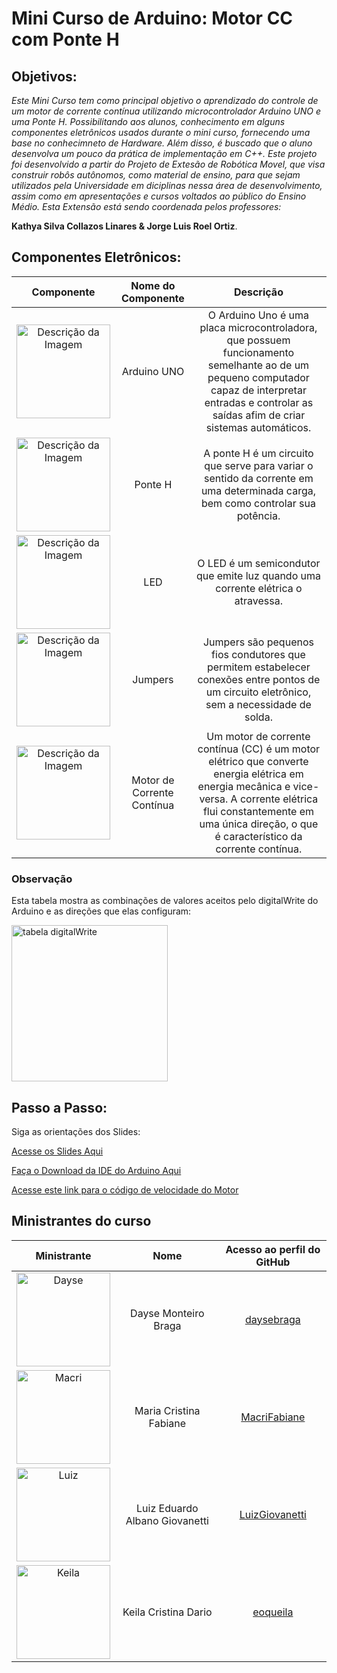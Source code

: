 # Mini Curso de Arduino: Motor CC com Ponte H

## Objetivos:
_Este Mini Curso tem como principal objetivo o aprendizado do controle de um motor de corrente contínua utilizando microcontrolador Arduino UNO e uma Ponte H. Possibilitando aos alunos, conhecimento em alguns componentes eletrônicos usados durante o mini curso, fornecendo uma base no conhecimneto de Hardware. Além disso, é buscado que o aluno desenvolva  um pouco da prática de implementação em C++. Este projeto foi desenvolvido a partir do Projeto de Extesão de Robótica Movel, que visa construir robôs autônomos, como material de ensino, para que sejam utilizados pela Universidade em diciplinas nessa área de desenvolvimento, assim como em apresentações e cursos voltados ao público do Ensino Médio.
Esta Extensão está sendo coordenada pelos professores:_

__Kathya Silva Collazos Linares & Jorge Luis Roel Ortiz__.

## Componentes Eletrônicos:

Componente | Nome do Componente | Descrição
:---------:|:------------------:|:---------:
<img src="https://acdn.mitiendanube.com/stores/001/159/336/products/0001-arduino_uno1-320243ab820a3af3cc15872244772880-640-0.png" alt="Descrição da Imagem" width="150"/> | Arduino UNO | O Arduino Uno é uma placa microcontroladora, que possuem funcionamento semelhante ao de um pequeno computador capaz de interpretar entradas e controlar as saídas afim de criar sistemas automáticos.
<img src="https://th.bing.com/th/id/OIP.gW4eBp_itmkzCHXLsRJ5bwHaHa?rs=1&pid=ImgDetMain" alt="Descrição da Imagem" width="150"/> | Ponte H | A ponte H é um circuito que serve para variar o sentido da corrente em uma determinada carga, bem como controlar sua potência.
<img src="https://cdn.awsli.com.br/600x700/468/468162/produto/19414355828b769476.jpg" alt="Descrição da Imagem" width="150"/> | LED | O LED é um semicondutor que emite luz quando uma corrente elétrica o atravessa.
<img src="https://cdn.awsli.com.br/600x700/468/468162/produto/19414215bc2ba005ee.jpg" alt="Descrição da Imagem" width="150"/> | Jumpers | Jumpers são pequenos fios condutores que permitem estabelecer conexões entre pontos de um circuito eletrônico, sem a necessidade de solda.
<img src="https://www.aranacorp.com/wp-content/uploads/dcmotor-robotbase-ttgm.jpg" alt="Descrição da Imagem" width="150"/> | Motor de Corrente Contínua | Um motor de corrente contínua (CC) é um motor elétrico que converte energia elétrica em energia mecânica e vice-versa. A corrente elétrica flui constantemente em uma única direção, o que é característico da corrente contínua.


### Observação
Esta tabela mostra as combinações de valores aceitos pelo digitalWrite do Arduino e as direções que elas configuram:

<img src="https://github.com/user-attachments/assets/2d59c26d-34cd-43a9-8855-6fc8b5f6bbec" alt="tabela digitalWrite" width="250"/>



## Passo a Passo:

<html>
Siga as orientações dos Slides:

   <a href="https://github.com/MacriFabiane/MiniCursoArduinoMotorCC/blob/main/materiais%20did%C3%A1ticos/Slides_minicurso_motorCC.pdf">Acesse os Slides Aqui</a>

   <a href="https://www.arduino.cc/en/software">Faça o Download da IDE do Arduino Aqui</a>
   
   <a href="https://github.com/MacriFabiane/MiniCursoArduinoMotorCC/blob/main/c%C3%B3digos/codigo_VelocidadeMotor.ino" >Acesse este link para o código de velocidade do Motor</a>
            
</html>

## Ministrantes do curso

Ministrante | Nome | Acesso ao  perfil do GitHub
:---------:|:------------------:|:---------:
<img src="https://avatars.githubusercontent.com/u/116815697?v=4" alt="Dayse" width="150"/> | Dayse Monteiro Braga | <a href="https://github.com/daysebraga" >daysebraga</a>
<img src="https://avatars.githubusercontent.com/u/102324931?v=4" alt="Macri" width="150"/> | Maria Cristina Fabiane | <a href="https://github.com/MacriFabiane" >MacriFabiane</a>
<img src="https://avatars.githubusercontent.com/u/67847441?v=4" alt="Luiz" width="150"/> | Luiz Eduardo Albano Giovanetti | <a href="https://github.com/daysebraga" >LuizGiovanetti</a>
<img src="https://avatars.githubusercontent.com/u/105608713?v=4" alt="Keila" width="150"/> | Keila Cristina Dario | <a href="https://github.com/eoqueila" >eoqueila</a>



